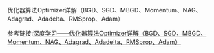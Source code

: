 优化器算法Optimizer详解（BGD、SGD、MBGD、Momentum、NAG、Adagrad、Adadelta、RMSprop、Adam）



参考链接:[深度学习——优化器算法Optimizer详解（BGD、SGD、MBGD、Momentum、NAG、Adagrad、Adadelta、RMSprop、Adam）](https://www.cnblogs.com/guoyaohua/p/8542554.html)